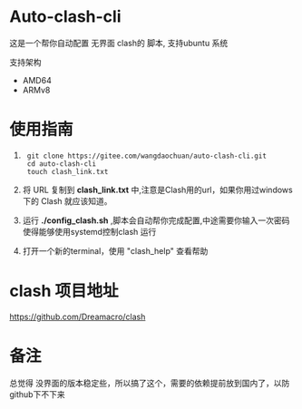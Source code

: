 # Auto-clash-cli
这是一个帮你自动配置 无界面 clash的 脚本, 支持ubuntu 系统

支持架构 
- AMD64
- ARMv8

# 使用指南
1. ```
    git clone https://gitee.com/wangdaochuan/auto-clash-cli.git
    cd auto-clash-cli
    touch clash_link.txt
    ```

2. 将 URL 复制到 **clash_link.txt** 中,注意是Clash用的url，如果你用过windows 下的 Clash 就应该知道。
3. 运行 **./config_clash.sh** ,脚本会自动帮你完成配置,中途需要你输入一次密码使得能够使用systemd控制clash 运行
4. 打开一个新的terminal，使用 "clash_help" 查看帮助

# clash 项目地址
https://github.com/Dreamacro/clash

# 备注
总觉得 没界面的版本稳定些，所以搞了这个，需要的依赖提前放到国内了，以防github下不下来

